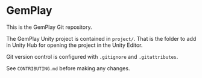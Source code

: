 # GemPlay

This is the GemPlay Git repository.

The GemPlay Unity project is contained in `project/`.
That is the folder to add in Unity Hub for opening the project in the Unity Editor.

Git version control is configured with `.gitignore` and `.gitattributes`.

See `CONTRIBUTING.md` before making any changes.
